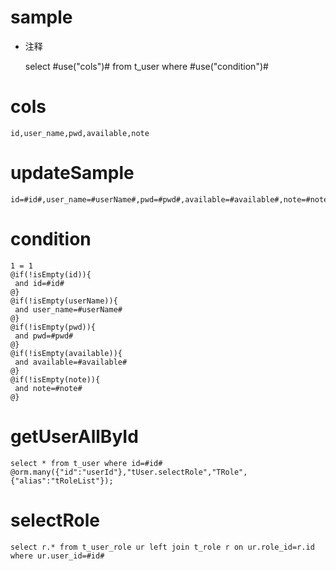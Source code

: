 sample
===
* 注释

	select #use("cols")# from t_user  where  #use("condition")#

cols
===
	id,user_name,pwd,available,note

updateSample
===
	
	id=#id#,user_name=#userName#,pwd=#pwd#,available=#available#,note=#note#

condition
===

	1 = 1  
	@if(!isEmpty(id)){
	 and id=#id#
	@}
	@if(!isEmpty(userName)){
	 and user_name=#userName#
	@}
	@if(!isEmpty(pwd)){
	 and pwd=#pwd#
	@}
	@if(!isEmpty(available)){
	 and available=#available#
	@}
	@if(!isEmpty(note)){
	 and note=#note#
	@}
	
getUserAllById
===
    select * from t_user where id=#id#
    @orm.many({"id":"userId"},"tUser.selectRole","TRole",{"alias":"tRoleList"});

selectRole
===
    select r.* from t_user_role ur left join t_role r on ur.role_id=r.id where ur.user_id=#id#

	